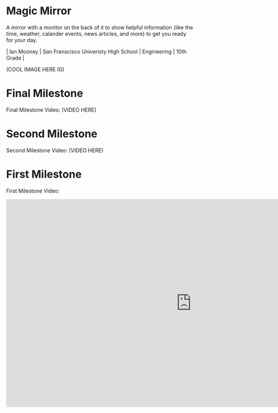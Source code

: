 # Magic Mirror
A mirror with a monitor on the back of it to show helpful information (like the time, weather, calander events, news articles, and more) to get you ready for your day. 

| Ian Mooney | San Franscisco Univeristy High School | Engineering | 10th Grade |

(COOL IMAGE HERE IG)
  
# Final Milestone
Final Milestone Video: 
(VIDEO HERE)

# Second Milestone
Second Milestone Video:
(VIDEO HERE)


# First Milestone
First Milestone Video:

<iframe width="996" height="560.25" src="https://www.youtube-nocookie.com/embed/hI0jVcSuaf8" title="YouTube video player" frameborder="0" allow="accelerometer; autoplay; clipboard-write; encrypted-media; gyroscope; picture-in-picture" allowfullscreen></iframe>

